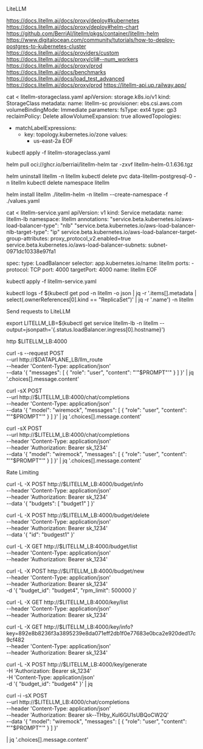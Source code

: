 LiteLLM

https://docs.litellm.ai/docs/proxy/deploy#kubernetes
https://docs.litellm.ai/docs/proxy/deploy#helm-chart
https://github.com/BerriAI/litellm/pkgs/container/litellm-helm
https://www.digitalocean.com/community/tutorials/how-to-deploy-postgres-to-kubernetes-cluster
https://docs.litellm.ai/docs/providers/custom
https://docs.litellm.ai/docs/proxy/cli#--num_workers
https://docs.litellm.ai/docs/proxy/prod
https://docs.litellm.ai/docs/benchmarks
https://docs.litellm.ai/docs/load_test_advanced
https://docs.litellm.ai/docs/proxy/prod
https://litellm-api.up.railway.app/



cat <<EOF > litellm-storageclass.yaml
apiVersion: storage.k8s.io/v1
kind: StorageClass
metadata:
  name: litellm-sc
provisioner: ebs.csi.aws.com
volumeBindingMode: Immediate
parameters:
  fsType: ext4
  type: gp3
reclaimPolicy: Delete
allowVolumeExpansion: true
allowedTopologies:
- matchLabelExpressions:
  - key: topology.kubernetes.io/zone
    values:
    - us-east-2a
EOF

kubectl apply -f litellm-storageclass.yaml





helm pull oci://ghcr.io/berriai/litellm-helm
tar -zxvf litellm-helm-0.1.636.tgz





helm uninstall litellm -n litellm
kubectl delete pvc data-litellm-postgresql-0 -n litellm
kubectl delete namespace litellm


helm install litellm ./litellm-helm -n litellm --create-namespace -f ./values.yaml




cat <<EOF > litellm-service.yaml
apiVersion: v1
kind: Service
metadata:
  name: litellm-lb
  namespace: litellm
  annotations:
    "service.beta.kubernetes.io/aws-load-balancer-type": "nlb"
    "service.beta.kubernetes.io/aws-load-balancer-nlb-target-type": "ip"
    service.beta.kubernetes.io/aws-load-balancer-target-group-attributes: proxy_protocol_v2.enabled=true
    service.beta.kubernetes.io/aws-load-balancer-subnets: subnet-0971dc10338e97fa1

spec:
  type: LoadBalancer
  selector:
    app.kubernetes.io/name: litellm
  ports:
    - protocol: TCP
      port: 4000
      targetPort: 4000
      name: litellm
EOF

kubectl apply -f litellm-service.yaml

kubectl logs -f $(kubectl get pod -n litellm -o json | jq -r '.items[].metadata | select(.ownerReferences[0].kind == "ReplicaSet")' | jq -r '.name') -n litellm



Send requests to LiteLLM

export LITELLM_LB=$(kubectl get service litellm-lb -n litellm --output=jsonpath='{.status.loadBalancer.ingress[0].hostname}')

http $LITELLM_LB:4000




curl -s --request POST \
  --url http://$DATAPLANE_LB/llm_route \
  --header 'Content-Type: application/json' \
  --data '{
        "messages": [
          {
            "role": "user",
            "content": "'"$PROMPT"'"
          }
       ]
    }' | jq '.choices[].message.content'



curl -sX POST \
  --url http://$LITELLM_LB:4000/chat/completions \
  --header 'Content-Type: application/json' \
  --data '{
        "model": "wiremock",
        "messages": [
          {
            "role": "user",
            "content": "'"$PROMPT"'"
          }
        ]
    }' | jq '.choices[].message.content'





curl -sX POST \
  --url http://$LITELLM_LB:4000/chat/completions \
  --header 'Content-Type: application/json' \
  --header 'Authorization: Bearer sk_1234' \
  --data '{
        "model": "wiremock",
        "messages": [
          {
            "role": "user",
            "content": "'"$PROMPT"'"
          }
        ]
    }' | jq '.choices[].message.content'


Rate Limiting

curl -L -X POST http://$LITELLM_LB:4000/budget/info \
  --header 'Content-Type: application/json' \
  --header 'Authorization: Bearer sk_1234' \
 --data '{
        "budgets": [
            "budget1"
        ]
    }'

curl -L -X POST http://$LITELLM_LB:4000/budget/delete \
  --header 'Content-Type: application/json' \
  --header 'Authorization: Bearer sk_1234' \
 --data '{
        "id": "budgest1"
    }'



curl -L -X GET http://$LITELLM_LB:4000/budget/list \
  --header 'Content-Type: application/json' \
  --header 'Authorization: Bearer sk_1234'



curl -L -X POST http://$LITELLM_LB:4000/budget/new \
  --header 'Content-Type: application/json' \
  --header 'Authorization: Bearer sk_1234' \
-d '{
    "budget_id": "budget4",
    "rpm_limit": 500000
}'







curl -L -X GET http://$LITELLM_LB:4000/key/list \
  --header 'Content-Type: application/json' \
  --header 'Authorization: Bearer sk_1234'

curl -L -X GET http://$LITELLM_LB:4000/key/info?key=892e8b8236f3a3895239e8da071eff2db1f0e77683e0bca2e920ded17c9cf482 \
  --header 'Content-Type: application/json' \
  --header 'Authorization: Bearer sk_1234'



curl -L -X POST http://$LITELLM_LB:4000/key/generate \
-H 'Authorization: Bearer sk_1234' \
-H 'Content-Type: application/json' \
-d '{
    "budget_id": "budget4"
}' | jq


curl -i -sX POST \
  --url http://$LITELLM_LB:4000/chat/completions \
  --header 'Content-Type: application/json' \
  --header 'Authorization: Bearer sk--THby_Kul6GU1sUBQoCW2Q' \
  --data '{
        "model": "wiremock",
        "messages": [
          {
            "role": "user",
            "content": "'"$PROMPT"'"
          }
        ]
    }'

 | jq '.choices[].message.content'


